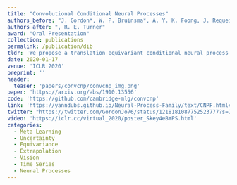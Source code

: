 ```yaml
---
title: "Convolutional Conditional Neural Processes"
authors_before: "J. Gordon*, W. P. Bruinsma*, A. Y. K. Foong, J. Requeima,"
authors_after: ", R. E. Turner"
award: "Oral Presentation"
collection: publications
permalink: /publication/dib
tldr: 'We propose a translation equivariant conditional neural process.'
date: 2020-01-17
venue: 'ICLR 2020'
preprint: ''
header: 
  teaser: 'papers/convcnp/convcnp_img.png'
paper: 'https://arxiv.org/abs/1910.13556'
code: 'https://github.com/cambridge-mlg/convcnp' 
link: 'https://yanndubs.github.io/Neural-Process-Family/text/CNPF.html#convolutional-conditional-neural-process-convcnp'
twitter: "https://twitter.com/GordonJo76/status/1218181087752523777?s=20&t=IWsl3Bgn8Gqmp_hITqpqug"
video: 'https://iclr.cc/virtual_2020/poster_Skey4eBYPS.html'
categories:
  - Meta Learning
  - Uncertainty
  - Equivariance
  - Extrapolation
  - Vision
  - Time Series
  - Neural Processes
---
```

